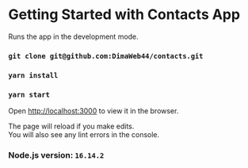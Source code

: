 # Getting Started with Contacts App

Runs the app in the development mode.

### `git clone git@github.com:DimaWeb44/contacts.git`

### `yarn install`

### `yarn start`


Open [http://localhost:3000](http://localhost:3000) to view it in the browser.

The page will reload if you make edits.\
You will also see any lint errors in the console.

### Node.js version: `16.14.2`
